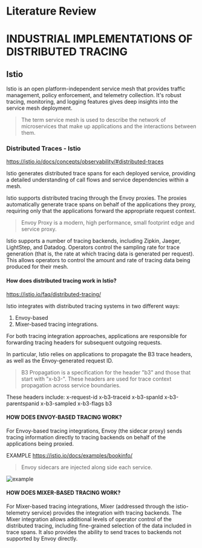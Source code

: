 # Literature Review

# INDUSTRIAL IMPLEMENTATIONS OF DISTRIBUTED TRACING

## Istio

Istio is an open platform-independent service mesh that provides traffic management, policy enforcement, and telemetry collection. It's robust tracing, monitoring, and logging features gives deep insights into the service mesh deployment.

>The term service mesh is used to describe the network of microservices that make up applications and the interactions between them.


### Distributed Traces - Istio

https://istio.io/docs/concepts/observability/#distributed-traces

Istio generates distributed trace spans for each deployed service, providing a detailed understanding of call flows and service dependencies within a mesh.

Istio supports distributed tracing through the Envoy proxies. The proxies automatically generate trace spans on behalf of the applications they proxy, requiring only that the applications forward the appropriate request context.

>Envoy Proxy is a modern, high performance, small footprint edge and service proxy.

Istio supports a number of tracing backends, including Zipkin, Jaeger, LightStep, and Datadog. Operators control the sampling rate for trace generation (that is, the rate at which tracing data is generated per request). This allows operators to control the amount and rate of tracing data being produced for their mesh.

#### How does distributed tracing work in Istio? 

https://istio.io/faq/distributed-tracing/ 

Istio integrates with distributed tracing systems in two different ways: 

1. Envoy-based  
2. Mixer-based tracing integrations.

For both tracing integration approaches, applications are responsible for forwarding tracing headers for subsequent outgoing requests.

In particular, Istio relies on applications to propagate the B3 trace headers, as well as the Envoy-generated request ID. 

> B3 Propagation is a specification for the header "b3" and those that start with "x-b3-". These headers are used for trace context propagation across service boundaries.

These headers include:
x-request-id
x-b3-traceid
x-b3-spanId
x-b3-parentspanid
x-b3-sampled
x-b3-flags
b3

#### HOW DOES ENVOY-BASED TRACING WORK?

For Envoy-based tracing integrations, Envoy (the sidecar proxy) sends tracing information directly to tracing backends on behalf of the applications being proxied.

EXAMPLE
https://istio.io/docs/examples/bookinfo/
> Envoy sidecars are injected along side each service.

![example]()

#### HOW DOES MIXER-BASED TRACING WORK?
For Mixer-based tracing integrations, Mixer (addressed through the istio-telemetry service) provides the integration with tracing backends. The Mixer integration allows additional levels of operator control of the distributed tracing, including fine-grained selection of the data included in trace spans. It also provides the ability to send traces to backends not supported by Envoy directly.

